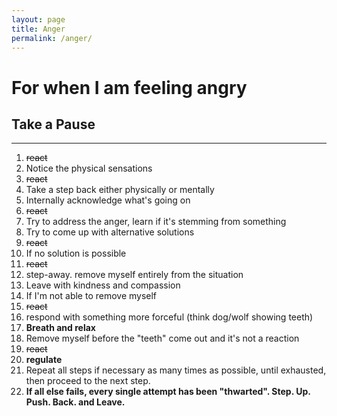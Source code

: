 ```yaml
---
layout: page
title: Anger
permalink: /anger/
---
```

# For when I am feeling angry 
## Take a Pause
---
1. ~~react~~
2. Notice the physical sensations
3. ~~react~~
4. Take a step back either physically or mentally
5. Internally acknowledge what's going on
6. ~~react~~
7. Try to address the anger, learn if it's stemming from something
8. Try to come up with alternative solutions
9. ~~react~~
10. If no solution is possible
11. ~~react~~
12. step-away. remove myself entirely from the situation
13. Leave with kindness and compassion
14. If I'm not able to remove myself
15. ~~react~~
16. respond with something more forceful (think dog/wolf showing teeth)
17. **Breath and relax**
18. Remove myself before the "teeth" come out and it's not a reaction
19. ~~react~~
20. **regulate**
21. Repeat all steps if necessary as many times as possible, until exhausted, then proceed to the next step.
22. **If all else fails, every single attempt has been "thwarted". Step. Up. Push. Back. and Leave.**
